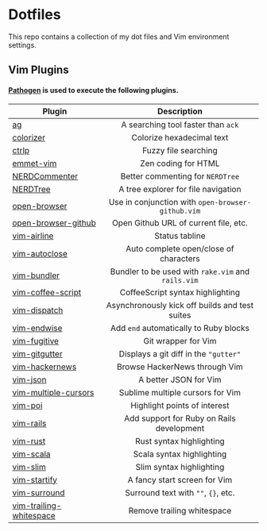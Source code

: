 Dotfiles
========

This repo contains a collection of my dot files and Vim environment settings.

## Vim Plugins

#### [Pathogen](https://github.com/tpope/vim-pathogen) is used to execute the following plugins.

| Plugin                                                                        | Description                                        |
| ----------------------------------------------------------------------------- |:--------------------------------------------------:|
| [ag](https://github.com/rking/ag.vim)                                         | A searching tool faster than `ack`                 |
| [colorizer](https://github.com/lilydjwg/colorizer)                            | Colorize hexadecimal text                          |
| [ctrlp](https://github.com/kien/ctrlp.vim)                                    | Fuzzy file searching                               |
| [emmet-vim](https://github.com/mattn/emmet-vim)                               | Zen coding for HTML                                |
| [NERDCommenter](https://github.com/scrooloose/nerdcommenter)                  | Better commenting for `NERDTree`                   |
| [NERDTree](https://github.com/scrooloose/nerdtree)                            | A tree explorer for file navigation                |
| [open-browser](https://github.com/tyru/open-browser.vim)                      | Use in conjunction with `open-browser-github.vim`  |
| [open-browser-github](https://github.com/tyru/open-browser-github.vim)        | Open Github URL of current file, etc.              |
| [vim-airline](https://github.com/bling/vim-airline)                           | Status tabline                                     |
| [vim-autoclose](https://github.com/Townk/vim-autoclose.git)                   | Auto complete open/close of characters             |
| [vim-bundler](https://github.com/tpope/vim-bundler)                           | Bundler to be used with `rake.vim` and `rails.vim` |
| [vim-coffee-script](https://github.com/kchmck/vim-coffee-script)              | CoffeeScript syntax highlighting                   |
| [vim-dispatch](https://github.com/tpope/vim-dispatch)                         | Asynchronously kick off builds and test suites     |
| [vim-endwise](https://github.com/tpope/vim-endwise)                           | Add `end` automatically to Ruby blocks             |
| [vim-fugitive](https://github.com/tpope/vim-fugitive)                         | Git wrapper for Vim                                |
| [vim-gitgutter](https://github.com/airblade/vim-gitgutter)                    | Displays a git diff in the `"gutter"`              |
| [vim-hackernews](https://github.com/ryanss/vim-hackernews)                    | Browse HackerNews through Vim                      |
| [vim-json](https://github.com/elzr/vim-json)                                  | A better JSON for Vim                              |
| [vim-multiple-cursors](https://github.com/terryma/vim-multiple-cursors)       | Sublime multiple cursors for Vim                   |
| [vim-poi](https://github.com/DanBradbury/vim-poi)                             | Highlight points of interest                       |
| [vim-rails](https://github.com/tpope/vim-rails)                               | Add support for Ruby on Rails development          |
| [vim-rust](https://github.com/rust-lang/rust.vim)                             | Rust syntax highlighting                           |
| [vim-scala](https://github.com/derekwyatt/vim-scala)                          | Scala syntax highlighting                          |
| [vim-slim](https://github.com/slim-template/vim-slim)                         | Slim syntax highlighting                           |
| [vim-startify](https://github.com/mhinz/vim-startify)                         | A fancy start screen for Vim                       |
| [vim-surround](https://github.com/tpope/vim-surround)                         | Surround text with `""`, `{}`, etc.                |
| [vim-trailing-whitespace](https://github.com/bronson/vim-trailing-whitespace) | Remove trailing whitespace                         |
